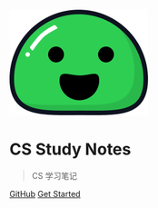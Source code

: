 <!-- _coverpage.md -->

![logo](_media/icon.svg)

# CS Study Notes

> CS 学习笔记



[GitHub](https://github.com/LIUXIAONANPKU/CSStudyRecord)
[Get Started](/README)